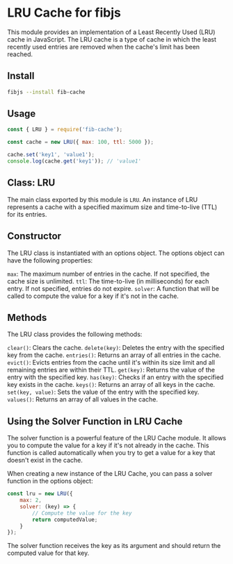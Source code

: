 # LRU Cache for fibjs
This module provides an implementation of a Least Recently Used (LRU) cache in JavaScript. The LRU cache is a type of cache in which the least recently used entries are removed when the cache's limit has been reached.

## Install
```sh
fibjs --install fib-cache
```

## Usage
```JavaScript
const { LRU } = require('fib-cache');

const cache = new LRU({ max: 100, ttl: 5000 });

cache.set('key1', 'value1');
console.log(cache.get('key1')); // 'value1'
```
## Class: LRU
The main class exported by this module is `LRU`. An instance of LRU represents a cache with a specified maximum size and time-to-live (TTL) for its entries.

## Constructor
The LRU class is instantiated with an options object. The options object can have the following properties:

`max`: The maximum number of entries in the cache. If not specified, the cache size is unlimited.
`ttl`: The time-to-live (in milliseconds) for each entry. If not specified, entries do not expire.
`solver`: A function that will be called to compute the value for a key if it's not in the cache.

## Methods
The LRU class provides the following methods:

`clear()`: Clears the cache.
`delete(key)`: Deletes the entry with the specified key from the cache.
`entries()`: Returns an array of all entries in the cache.
`evict()`: Evicts entries from the cache until it's within its size limit and all remaining entries are within their TTL.
`get(key)`: Returns the value of the entry with the specified key.
`has(key)`: Checks if an entry with the specified key exists in the cache.
`keys()`: Returns an array of all keys in the cache.
`set(key, value)`: Sets the value of the entry with the specified key.
`values()`: Returns an array of all values in the cache.

## Using the Solver Function in LRU Cache
The solver function is a powerful feature of the LRU Cache module. It allows you to compute the value for a key if it's not already in the cache. This function is called automatically when you try to get a value for a key that doesn't exist in the cache.

When creating a new instance of the LRU Cache, you can pass a solver function in the options object:
```JavaScript
const lru = new LRU({
    max: 2,
    solver: (key) => {
        // Compute the value for the key
        return computedValue;
    }
});
```
The solver function receives the key as its argument and should return the computed value for that key.